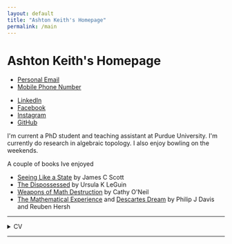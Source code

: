 ```yaml
---
layout: default
title: "Ashton Keith's Homepage"
permalink: /main
---
```


Ashton Keith's Homepage
=======================

- [Personal Email](mailto:xxphignewtonxx@gmail.com "xxphignewtonxx@gmail.com")
- [Mobile Phone Number](## "+1 (518) 521-7606. Please text, don't call.")

<!---->

- [LinkedIn](https://www.linkedin.com/in/ashton-keith-2b7937198)
- [Facebook](https://www.facebook.com/ashton.keith.9/)
- [Instagram](https://www.instagram.com/phignewton1/)
- [GitHub](https://github.com/AshtonKeith)  

I'm current a PhD student and teaching assistant at Purdue University. I'm currently do research in algebraic topology. I also enjoy bowling on the weekends.

<!---->

A couple of books Ive enjoyed
- [Seeing Like a State](https://yalebooks.yale.edu/book/9780300078152/seeing-like-a-state/ "Seeing Like a State: How Certain Schemes to Improve the Human Condition Have Failed") by James C Scott
- [The Dispossessed](https://www.ursulakleguin.com/dispossessed "The Dispossessed: An Ambiguous Uptopia") by Ursula K LeGuin
- [Weapons of Math Destruction](https://www.penguinrandomhouse.com/books/241363/weapons-of-math-destruction-by-cathy-oneil/ "Weapons of Math Destruction: How Big Data Increases Inequality and Threatens Democracy") by Cathy O'Neil
- [The Mathematical Experience](https://archive.org/details/mathematicalexpe0000davi/page/n5/mode/2up "The Mathematical Experience") and [Descartes Dream](https://archive.org/details/descartesdreamwo0000davi "Descartes' Dream: The World According to Mathematics") by Philip J Davis and Reuben Hersh  

---

<details>
<summary>CV</summary>


_Education_

purdue university
- phd in mathematics

binghamton university
- bachelor of science in mathematics
- minors in sociology and physics
- graduated summa cum laude may 2023

franklin academy high school
- regents diploma with advanced designation and mastery in math and science
- graduated valedictorian 2019

<!---->

_Work Experience_

graduate teaching assistant @ purdue
- august 2024 - present
- taught recitation for «multivariate calculus»

- august 2023 - july 2024
- graded homework and exams «odes and pdes for engineering and science»

math tutor @ binghamton
- self-employed
- september 2023 - december 2023
- tutored for «ordinary differential equations»

- employed by binghamton uts
- september 2022 - december 2022
- tutored for «modern algebra 1»

usamts grader
- october 2020 - january 2023
- contracted by the art of problem solving foundation
- graded submissions for an online, proof-based high school competition

<!---->

_Research Experience_

first year research immersion program @ binghamton
- researcher in the clean energy stream
- analyzed the effects of doping quantum dots using the quantum espresso computer program
- presented on findings to a group of experts in the field
- coordinated meetings and managed the duties of team members
- [Presentation 1](## "Link to be added later")
- [Presentation 2](## "Link to be added later")
- [Research Paper](## "Link to be added later")
  
<!---->

_Leadership Experience_

grow @ purdue
- july 2024 - present
- treasurer and guiding committee member
- setting up the financial infrastructure for the graduate employee labor organization at purdue
- plan social events to meet graduate teaching and research assistants and break the ice for those wishing to get involved
- take part in meetings to discuss research  outreach strategies  and current campaingns

math club @ binghamton
- august 2022 - may 2023
- president
- planned the calendar of events for the purpose of promoting mathematical research and introducing students to available career paths
- managed duties to other officers
- presented and prepared other undergraduates to present on math topics of interest
- advertised research opportunities to undergraduates
- wrote reports on student-teacher evaluations for department of mathematics chair decisions

<!---->

_Awards and Honors_
- phi beta kappa honor society member
- pi mu epsilon honor society member
- putnam exam honorable mention
	- scores: 41, 50

- morris gitlitz memorial scholarship @ binghamton
	- awarded for a broad range of interests and extracurricular involvement
- helen p beard award for excellence in mathematics @ binghamton
- yacura award
- nys merit award

<!---->

_Relevant Courses and Cerification_
- wilderness and remote location first aid
	- certified march 2023 - march 2025
	- administered by solo wilderness medical school

- «research in smart energy» chem 211 and phys 335 @ binghamton
- «social research methods» soc 305
- «intro to graph theory» math 510

<!---->

_Relevant Skills_
- elementary proficiency in french
- experience with latex, java, python, and scala
</details>

---

